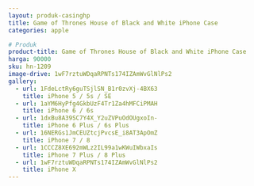 ```yaml
---
layout: produk-casinghp
title: Game of Thrones House of Black and White iPhone Case
categories: apple

# Produk
product-title: Game of Thrones House of Black and White iPhone Case
harga: 90000
sku: hn-1209
image-drive: 1wF7rztuWDqaRPNTs174IZAmWvGlNlPs2
gallery:
  - url: 1FdeLctRy6guTSjlSN_B1r0zvXj-4BX63
    title: iPhone 5 / 5s / SE
  - url: 1aYM6HyPfg4GkbUzF4Tr1Za4hMFCiPMAH
    title: iPhone 6 / 6s
  - url: 1dxBu8A39SC7Y4X_Y2uZVPuOdOUgxoIn-
    title: iPhone 6 Plus / 6s Plus
  - url: 16NERGs1JmCEUZtcjPvcsE_i8AT3ApOmZ
    title: iPhone 7 / 8
  - url: 1CCCZ8XE692mWLz2IL99a1wKWuIWbxaIs
    title: iPhone 7 Plus / 8 Plus
  - url: 1wF7rztuWDqaRPNTs174IZAmWvGlNlPs2
    title: iPhone X
---
```

